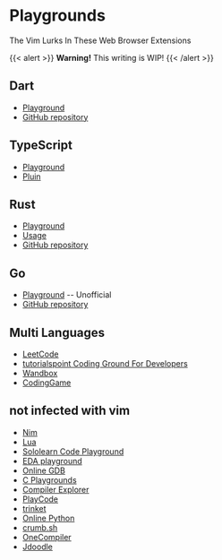 # Playgrounds

The Vim Lurks In These Web Browser Extensions 

{{< alert >}}
**Warning!** This writing is WIP!
{{< /alert >}}

## Dart

- [Playground](https://dartpad.dev/)
- [GitHub repository](https://github.com/dart-lang/dart-pad)

## TypeScript

- [Playground](https://www.typescriptlang.org/play)
- [Pluin](https://www.npmjs.com/package/ts-playground-plugin-vim)

## Rust

- [Playground](https://play.rust-lang.org/)
- [Usage](https://play.rust-lang.org/help#features-customization)
- [GitHub repository](https://github.com/integer32llc/rust-playground)

## Go

- [Playground](https://goplay.tools/) -- Unofficial
- [GitHub repository](https://github.com/x1unix/go-playground)

## Multi Languages

- [LeetCode](https://leetcode.com/playground/new/empty)
- [tutorialspoint Coding Ground For Developers](https://www.tutorialspoint.com/codingground.htm)
- [Wandbox](https://wandbox.org/)
- [CodingGame](https://www.codingame.com/ide/puzzle/onboarding)

## not infected with vim

- [Nim](https://play.nim-lang.org/)
- [Lua](https://www.lua.org/demo.html)
- [Sololearn Code Playground](https://www.sololearn.com/compiler-playground)
- [EDA playground](https://edaplayground.com/)
- [Online GDB](https://www.onlinegdb.com/)
- [C Playgrounds](https://cplayground.com/)
- [Compiler Explorer](https://godbolt.org/)
- [PlayCode](https://xyynext.xyz/playcode/)
- [trinket](https://trinket.io/)
- [Online Python](https://www.online-python.com/)
- [crumb.sh](https://crumb.sh/)
- [OneCompiler](https://onecompiler.com/)
- [Jdoodle](https://www.jdoodle.com/)
